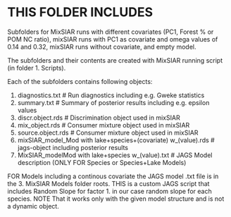 # THIS FOLDER INCLUDES # 
Subfolders for MixSIAR runs with different covariates (PC1, Forest % or POM NC ratio), mixSIAR runs with PC1 as covariate and omega values of 0.14 and 0.32, mixSIAR runs without covariate, and empty model. 

The subfolders and their contents are created with MixSIAR running script (in folder 1. Scripts). 

Each of the subfolders contains following objects:
1. diagnostics.txt # Run diagnostics including e.g. Gweke statistics
2. summary.txt # Summary of posterior results including e.g. epsilon values
3. discr.object.rds # Discrimination object used in mixSIAR
4. mix_object.rds # Consumer mixture object used in mixSIAR
5. source.object.rds # Consumer mixture object used in mixSIAR
6. mixSIAR_model_Mod with lake+species+(covariate) w_(value).rds # jags-object including posterior results
7. MixSIAR_modelMod with lake+species w_(value).txt # JAGS Model description (ONLY FOR Species or Species+Lake Models)

FOR Models including a continous covariate the JAGS model .txt file is in the 3. MixSIAR Models folder roots.
THIS is a custom JAGS script that includes Random Slope for factor 1. in our case random slope for each species. NOTE That it works only with the given model structure and is not a dynamic object.

